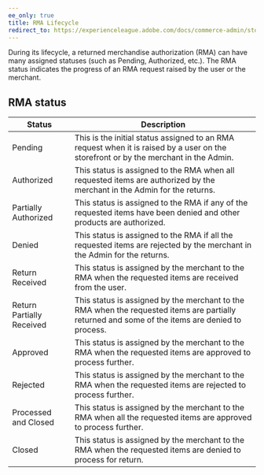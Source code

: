 ```yaml
---
ee_only: true
title: RMA Lifecycle
redirect_to: https://experienceleague.adobe.com/docs/commerce-admin/stores-sales/order-management/returns/returns.html#rma-and-return-workflow
---
```


During its lifecycle, a returned merchandise authorization (RMA) can have many assigned statuses (such as Pending, Authorized, etc.). The RMA status indicates the progress of an RMA request raised by the user or the merchant.

## RMA status

|Status|Description|
|--- |--- |
|Pending|This is the initial status assigned to an RMA request when it is raised by a user on the storefront or by the merchant in the Admin.|
|Authorized|This status is assigned to the RMA when all requested items are authorized by the merchant in the Admin for the returns.|
|Partially Authorized|This status is assigned to the RMA if any of the requested items have been denied and other products are authorized.|
|Denied|This status is assigned to the RMA if all the requested items are rejected by the merchant in the Admin for the returns.|
|Return Received|This status is assigned by the merchant to the RMA when the requested items are received from the user.|
|Return Partially Received|This status is assigned by the merchant to the RMA when the requested items are partially returned and some of the items are denied to process.|
|Approved|This status is assigned by the merchant to the RMA when the requested items are approved to process further.|
|Rejected|This status is assigned by the merchant to the RMA when the requested items are rejected to process further.|
|Processed and Closed|This status is assigned by the merchant to the RMA when all the requested items are approved to process further.|
|Closed|This status is assigned by the merchant to the RMA when the requested items are denied to process for return.|
